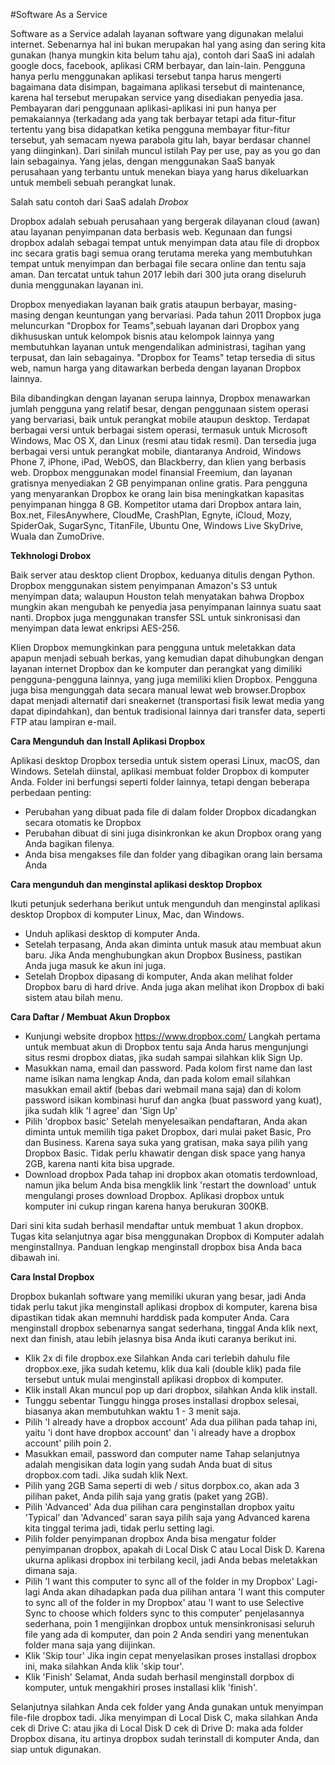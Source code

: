 #Software As a Service
	
Software as a Service adalah layanan software yang digunakan melalui internet. Sebenarnya hal ini bukan merupakan hal yang 
asing dan sering kita gunakan (hanya mungkin kita belum tahu aja), contoh dari SaaS ini adalah google docs, facebook, 
aplikasi CRM berbayar, dan lain-lain. Pengguna hanya perlu menggunakan aplikasi tersebut tanpa harus mengerti bagaimana data 
disimpan, bagaimana aplikasi tersebut di maintenance, karena hal tersebut merupakan service yang disediakan penyedia jasa. 
Pembayaran dari penggunaan aplikasi-aplikasi ini pun hanya per pemakaiannya (terkadang ada yang tak berbayar tetapi ada 
fitur-fitur tertentu yang bisa didapatkan ketika pengguna membayar fitur-fitur tersebut, yah semacam nyewa parabola gitu lah, 
bayar berdasar channel yang diinginkan). Dari sinilah muncul istilah Pay per use, pay as you go dan lain sebagainya. 
Yang jelas, dengan menggunakan SaaS banyak perusahaan yang terbantu untuk menekan biaya yang harus dikeluarkan untuk membeli 
sebuah perangkat lunak.

Salah satu contoh dari SaaS adalah *Drobox* 

Dropbox adalah sebuah perusahaan yang bergerak dilayanan cloud (awan) atau layanan penyimpanan data berbasis web. 
Kegunaan dan fungsi dropbox adalah sebagai tempat untuk menyimpan data atau file di dropbox inc secara gratis bagi semua orang 
terutama mereka yang membutuhkan tempat untuk menyimpan dan berbagai file secara online dan tentu saja aman. Dan tercatat untuk 
tahun 2017 lebih dari 300 juta orang diseluruh dunia menggunakan layanan ini.

Dropbox menyediakan layanan baik gratis ataupun berbayar, masing-masing dengan keuntungan yang bervariasi. 
Pada tahun 2011 Dropbox juga meluncurkan "Dropbox for Teams",sebuah layanan dari Dropbox yang dikhususkan untuk kelompok 
bisnis atau kelompok lainnya yang membutuhkan layanan untuk mengendalikan administrasi, tagihan yang terpusat, dan lain sebagainya. 
"Dropbox for Teams" tetap tersedia di situs web, namun harga yang ditawarkan berbeda dengan layanan Dropbox lainnya.

Bila dibandingkan dengan layanan serupa lainnya, Dropbox menawarkan jumlah pengguna yang relatif besar, dengan penggunaan sistem 
operasi yang bervariasi, baik untuk perangkat mobile ataupun desktop. Terdapat berbagai versi untuk berbagai sistem operasi, 
termasuk untuk Microsoft Windows, Mac OS X, dan Linux (resmi atau tidak resmi). Dan tersedia juga berbagai versi untuk perangkat mobile, 
diantaranya Android, Windows Phone 7, iPhone, iPad, WebOS, dan Blackberry, dan klien yang berbasis web. Dropbox menggunakan model 
finansial Freemium, dan layanan gratisnya menyediakan 2 GB penyimpanan online gratis. Para pengguna yang menyarankan Dropbox ke orang 
lain bisa meningkatkan kapasitas penyimpanan hingga 8 GB. Kompetitor utama dari Dropbox antara lain, Box.net, FilesAnywhere, CloudMe, 
CrashPlan, Egnyte, iCloud, Mozy, SpiderOak, SugarSync, TitanFile, Ubuntu One, Windows Live SkyDrive, Wuala dan ZumoDrive. 

**Tekhnologi Drobox**

Baik server atau desktop client Dropbox, keduanya ditulis dengan Python. Dropbox menggunakan sistem penyimpanan Amazon's S3 untuk menyimpan data; walaupun Houston telah menyatakan bahwa Dropbox mungkin akan mengubah ke penyedia jasa penyimpanan lainnya suatu saat nanti. Dropbox juga menggunakan transfer SSL untuk sinkronisasi dan menyimpan data lewat enkripsi AES-256.

Klien Dropbox memungkinkan para pengguna untuk meletakkan data apapun menjadi sebuah berkas, yang kemudian dapat dihubungkan dengan layanan internet Dropbox dan ke komputer dan perangkat yang dimiliki pengguna-pengguna lainnya, yang juga memiliki klien Dropbox. Pengguna juga bisa mengunggah data secara manual lewat web browser.Dropbox dapat menjadi alternatif dari sneakernet 
(transportasi fisik lewat media yang dapat dipindahkan), dan bentuk tradisional lainnya dari transfer data, seperti FTP atau lampiran e-mail.

**Cara Mengunduh dan Install Aplikasi Dropbox**

Aplikasi desktop Dropbox tersedia untuk sistem operasi Linux, macOS, dan Windows. Setelah diinstal, aplikasi membuat folder Dropbox di komputer Anda. Folder ini berfungsi seperti folder lainnya, tetapi dengan beberapa perbedaan penting:

- Perubahan yang dibuat pada file di dalam folder Dropbox dicadangkan secara otomatis ke Dropbox
- Perubahan dibuat di sini juga disinkronkan ke akun Dropbox orang yang Anda bagikan filenya.
- Anda bisa mengakses file dan folder yang dibagikan orang lain bersama Anda

**Cara mengunduh dan menginstal aplikasi desktop Dropbox**

Ikuti petunjuk sederhana berikut untuk mengunduh dan menginstal aplikasi desktop Dropbox di komputer Linux, Mac, dan Windows.

- Unduh aplikasi desktop di komputer Anda.
- Setelah terpasang, Anda akan diminta untuk masuk atau membuat akun baru.
  Jika Anda menghubungkan akun Dropbox Business, pastikan Anda juga masuk ke akun ini juga.
- Setelah Dropbox dipasang di komputer, Anda akan melihat folder Dropbox baru di hard drive. Anda juga akan melihat ikon Dropbox 
  di baki sistem atau bilah menu.

**Cara Daftar / Membuat Akun Dropbox**

- Kunjungi website dropbox https://www.dropbox.com/
  Langkah pertama untuk membuat akun di Dropbox tentu saja Anda harus mengunjungi situs resmi dropbox diatas, jika sudah 
  sampai silahkan klik Sign Up.
- Masukkan nama, email dan password.
  Pada kolom first name dan last name isikan nama lengkap Anda, dan pada kolom email silahkan masukkan email aktif (bebas dari
  webmail mana saja) dan di kolom password isikan kombinasi huruf dan angka (buat password yang kuat), jika sudah klik 'I agree'
  dan 'Sign Up'
- Pilih 'dropbox basic'
  Setelah menyelesaikan pendaftaran, Anda akan diminta untuk memilih tiga paket Dropbox, dari mulai paket Basic, Pro dan
  Business. Karena saya suka yang gratisan, maka saya pilih yang Dropbox Basic. Tidak perlu khawatir dengan disk space yang
  hanya 2GB, karena nanti kita bisa upgrade.
- Download dropbox
  Pada tahap ini dropbox akan otomatis terdownload, namun jika belum Anda bisa mengklik link 'restart the download' untuk
  mengulangi proses download Dropbox. Aplikasi dropbox untuk komputer ini cukup ringan karena hanya berukuran 300KB.

Dari sini kita sudah berhasil mendaftar untuk membuat 1 akun dropbox. Tugas kita selanjutnya agar bisa menggunakan Dropbox di Komputer adalah menginstallnya. Panduan lengkap menginstall dropbox bisa Anda baca dibawah ini.

**Cara Instal Dropbox**

Dropbox bukanlah software yang memiliki ukuran yang besar, jadi Anda tidak perlu takut jika menginstall aplikasi dropbox di komputer, karena bisa dipastikan tidak akan memnuhi harddisk pada komputer Anda. Cara menginstall dropbox sebenarnya sangat sederhana, tinggal Anda klik next, next dan finish, atau lebih jelasnya bisa Anda ikuti caranya berikut ini.

- Klik 2x di file dropbox.exe
  Silahkan Anda cari terlebih dahulu file dropbox.exe, jika sudah ketemu, klik dua kali (double klik) pada file tersebut untuk
  mulai menginstall aplikasi dropbox di komputer.
- Klik install
  Akan muncul pop up dari dropbox, silahkan Anda klik install.
- Tunggu sebentar
  Tunggu hingga proses installasi dropbox selesai, biasanya akan membutuhkan waktu 1 - 3 menit saja.
- Pilih 'I already have a dropbox account'
  Ada dua pilihan pada tahap ini, yaitu 'i dont have dropbox account' dan 'i already have a dropbox account' pilih poin 2.
- Masukkan email, password dan computer name
  Tahap selanjutnya adalah mengisikan data login yang sudah Anda buat di situs dropbox.com tadi. Jika sudah klik Next.
- Pilih yang 2GB
  Sama seperti di web / situs dorpbox.co, akan ada 3 pilihan paket, Anda pilih saja yang gratis (paket yang 2GB).
- Pilih 'Advanced'
  Ada dua pilihan cara penginstallan dropbox yaitu 'Typical' dan 'Advanced' saran saya pilih saja yang Advanced karena kita
  tinggal terima jadi, 
  tidak perlu setting lagi.
- Pilih folder penyimpanan dropbox
  Anda bisa mengatur folder penyimpanan dropbox, apakah di Local Disk C atau Local Disk D. Karena ukurna aplikasi dropbox ini 
  terbilang kecil, 
  jadi Anda bebas meletakkan dimana saja.
- Pilih 'I want this computer to sync all of the folder in my Dropbox'
  Lagi-lagi Anda akan dihadapkan pada dua pilihan antara 'I want this computer to sync all of the folder in my Dropbox' atau 'I 
  want to use Selective Sync to choose which folders sync to this computer' penjelasannya sederhana, poin 1 mengijinkan dropbox
  untuk mensinkronisasi seluruh file yang ada di komputer, dan poin 2 Anda sendiri yang menentukan folder mana saja yang
  diijinkan.
- Klik 'Skip tour'
  Jika ingin cepat menyelasikan proses installasi dropbox ini, maka silahkan Anda klik 'skip tour'.
- Klik 'Finish'
  Selamat, Anda sudah berhasil menginstall dorpbox di komputer, untuk mengakhiri proses installasi klik 'finish'.

Selanjutnya silahkan Anda cek folder yang Anda gunakan untuk menyimpan file-file dropbox tadi. Jika menyimpan di Local Disk C, maka silahkan Anda cek di Drive C: atau jika di Local Disk D cek di Drive D: maka ada folder Dropbox disana, itu artinya dropbox sudah terinstall di komputer Anda, dan siap untuk digunakan.









